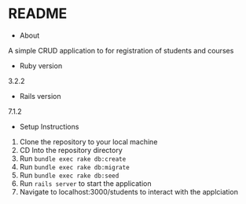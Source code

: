 # README

* About

A simple CRUD application to for registration of students and courses

* Ruby version

3.2.2

* Rails version

7.1.2

* Setup Instructions

1. Clone the repository to your local machine
2. CD Into the repository directory
3. Run `bundle exec rake db:create`
4. Run `bundle exec rake db:migrate`
5. Run `bundle exec rake db:seed`
6. Run `rails server` to start the application
7. Navigate to localhost:3000/students to interact with the applciation



